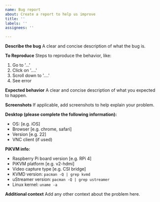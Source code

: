 ```yaml
---
name: Bug report
about: Create a report to help us improve
title: ''
labels: ''
assignees: ''

---
```


**Describe the bug**
A clear and concise description of what the bug is.

**To Reproduce**
Steps to reproduce the behavior, like:
1. Go to '...'
2. Click on '....'
3. Scroll down to '....'
4. See error

**Expected behavior**
A clear and concise description of what you expected to happen.

**Screenshots**
If applicable, add screenshots to help explain your problem.

**Desktop (please complete the following information):**
 - OS: [e.g. iOS]
 - Browser [e.g. chrome, safari]
 - Version [e.g. 22]
 - VNC client (if used)

**PiKVM info:**
  - Raspberry Pi board version [e.g. RPi 4]
  - PiKVM platform [e.g. v2-hdmi]
  - Video capture type [e.g. CSI bridge]
  - KVMD version: `pacman -Q | grep kvmd`
  - uStreamer version: `pacman -Q | grep ustreamer`
  - Linux kernel: `uname -a`

**Additional context**
Add any other context about the problem here.
